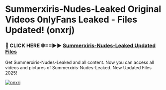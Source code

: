 # Summerxiris-Nudes-Leaked Original Videos 0nlyFans Leaked - Files Updated! (onxrj)

<h3>🔴 CLICK HERE 🌐==►► <a href="https://tinyurl.com/4mcuefdz" rel="nofollow">Summerxiris-Nudes-Leaked Updated Files</a></h3>

Get Summerxiris-Nudes-Leaked and all content. Now you can access all videos and pictures of Summerxiris-Nudes-Leaked. New Updated Files 2025!

[![onxrj](https://i.imgur.com/StAQSOY.gif)](https://tinyurl.com/4mcuefdz)
